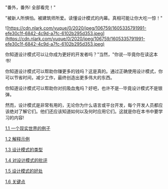 "番外，番外! 全部看完！"

"被新人所惧怕。被建筑师所爱。读懂设计模式的内幕。真相可能让你大吃一惊！"

![https://cdn.nlark.com/yuque/0/2020/jpeg/106759/1605335791991-efe30c1f-6842-4c9d-a7fc-6102b295d353.jpeg](https://cdn.nlark.com/yuque/0/2020/jpeg/106759/1605335791991-efe30c1f-6842-4c9d-a7fc-6102b295d353.jpeg)

你知道设计模式可以让你成为更好的开发者吗？"当然，"你说--毕竟你在读这本书!

你知道设计模式可以帮助你赚更多的钱吗？这是真的。通过正确使用设计模式，你可以节省时间，减少工作，最终创造出更多伟大的东西。

你知道设计模式可以帮助你对抗吸血鬼吗？好吧，也许不是--毕竟设计模式不是银弹。

然而，设计模式是非常有用的，无论你为什么语言或平台开发，每个开发人员都应该绝对了解它们。他们还应该知道如何以及何时应用它们。这就是你在本书中要学习的内容!

[1.1 一个现实世界的例子](https://www.notion.so/1-1-9086310d85a04c4cb7a1c251f60dd47a)

[1.2 解释示例](https://www.notion.so/1-2-2db58bc60d124151b55673a4f7af66a4)

[1.3 设计模式的类型](https://www.notion.so/1-3-51bc7dfc5eba4bc68bfe00862be2bfcf)

[1.4 对设计模式的批评](https://www.notion.so/1-4-4fcc659dbd7845eeb2b2fd651e36b4ed)

[1.5 设计模式的好处](https://www.notion.so/1-5-c8a01a480efa4859aaecdbb1a3d1a608)

[1.6 关键点](https://www.notion.so/1-6-fb7cef37998f43a59f4501fb4c733c6b)